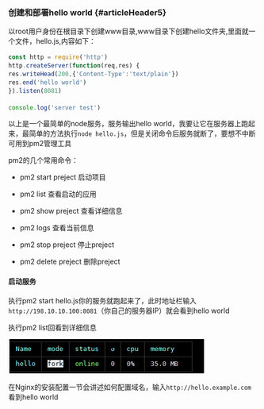 ### 创建和部署hello world {#articleHeader5}

以root用户身份在根目录下创建www目录,www目录下创建hello文件夹,里面就一个文件，hello.js,内容如下：

```javascript
const http = require('http')
http.createServer(function(req,res) {
res.writeHead(200,{'Content-Type':'text/plain'})
res.end('hello world')
}).listen(8081)

console.log('server test')
```

以上是一个最简单的node服务，服务输出hello world，我要让它在服务器上跑起来，最简单的方法执行`node hello.js`，但是关闭命令后服务就断了，要想不中断可用到pm2管理工具

pm2的几个常用命令：

* pm2 start preject   启动项目

* pm2 list 查看启动的应用

* pm2 show preject   查看详细信息

* pm2 logs 查看当前信息

* pm2 stop preject  停止preject

* pm2 delete preject 删除preject

#### 启动服务

执行pm2 start hello.js你的服务就跑起来了，此时地址栏输入`http://198.10.10.100:8081`（你自己的服务器IP）就会看到hello world

执行pm2 list回看到详细信息

![](/assets/2017-12-01_174154.png)

在Nginx的安装配置一节会讲述如何配置域名，输入`http://hello.example.com`看到hello world

